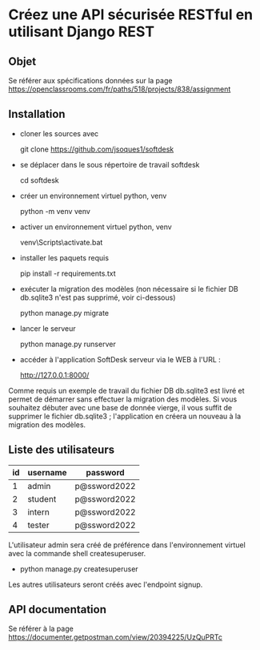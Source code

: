 # Créez une API sécurisée RESTful en utilisant Django REST

## Objet

Se référer aux spécifications données sur la page https://openclassrooms.com/fr/paths/518/projects/838/assignment

## Installation

- cloner les sources avec 

    git clone https://github.com/jsoques1/softdesk

- se déplacer dans le sous répertoire de travail softdesk

    cd softdesk

- créer un environnement virtuel python, venv

    python -m venv venv

- activer un environnement virtuel python, venv

    venv\Scripts\activate.bat

- installer les paquets requis

    pip install -r requirements.txt

- exécuter la migration des modèles (non nécessaire si le fichier DB db.sqlite3 n'est pas supprimé, voir ci-dessous)

    python manage.py migrate

- lancer le serveur

    python manage.py runserver

- accéder à l'application SoftDesk serveur via le WEB à l'URL :

    http://127.0.0.1:8000/


Comme requis un exemple de travail du fichier DB db.sqlite3 est livré et permet de démarrer sans effectuer la migration des modèles. 
Si vous souhaitez débuter avec une base de donnée vierge, il vous suffit de supprimer le fichier db.sqlite3 ; 
l'application en créera un nouveau à la migration des modèles.

## Liste des utilisateurs 

| id   | username      | password       |
|------|---------------|----------------|
| 1    | admin         | p@ssword2022   |
| 2    | student       | p@ssword2022   |
| 3    | intern        | p@ssword2022   |
| 4    | tester        | p@ssword2022   |

L'utilisateur admin sera créé de préférence dans l'environnement virtuel avec la commande shell createsuperuser.

- python manage.py createsuperuser

Les autres utilisateurs seront créés avec l'endpoint signup.


## API documentation

Se référer à la page https://documenter.getpostman.com/view/20394225/UzQuPRTc
